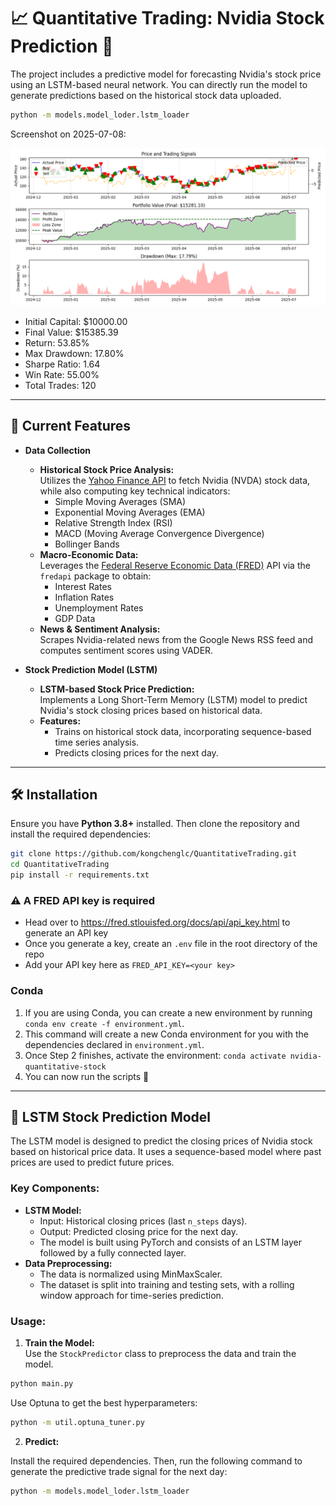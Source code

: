 # 📈 Quantitative Trading: Nvidia Stock Prediction 🚀

The project includes a predictive model for forecasting Nvidia's stock price using an LSTM-based neural network. You can directly run the model to generate predictions based on the historical stock data uploaded.

```bash
python -m models.model_loder.lstm_loader
```

Screenshot on 2025-07-08:

![](./imgs/prediction.png)


- Initial Capital: $10000.00
- Final Value: $15385.39
- Return: 53.85%
- Max Drawdown: 17.80%
- Sharpe Ratio: 1.64
- Win Rate: 55.00%
- Total Trades: 120

---

## 📌 Current Features

- **Data Collection**

  - **Historical Stock Price Analysis:**  
    Utilizes the [Yahoo Finance API](https://finance.yahoo.com/) to fetch Nvidia (NVDA) stock data, while also computing key technical indicators:
    - Simple Moving Averages (SMA)
    - Exponential Moving Averages (EMA)
    - Relative Strength Index (RSI)
    - MACD (Moving Average Convergence Divergence)
    - Bollinger Bands
  - **Macro-Economic Data:**  
    Leverages the [Federal Reserve Economic Data (FRED)](https://fred.stlouisfed.org/) API via the `fredapi` package to obtain:
    - Interest Rates
    - Inflation Rates
    - Unemployment Rates
    - GDP Data
  - **News & Sentiment Analysis:**  
    Scrapes Nvidia-related news from the Google News RSS feed and computes sentiment scores using VADER.

- **Stock Prediction Model (LSTM)**

  - **LSTM-based Stock Price Prediction:**  
    Implements a Long Short-Term Memory (LSTM) model to predict Nvidia's stock closing prices based on historical data.
  - **Features:**
    - Trains on historical stock data, incorporating sequence-based time series analysis.
    - Predicts closing prices for the next day.

---

## 🛠 Installation

Ensure you have **Python 3.8+** installed. Then clone the repository and install the required dependencies:

```bash
git clone https://github.com/kongchenglc/QuantitativeTrading.git
cd QuantitativeTrading
pip install -r requirements.txt
```

### ⚠️ A FRED API key is required

- Head over to https://fred.stlouisfed.org/docs/api/api_key.html to generate an API key
- Once you generate a key, create an `.env` file in the root directory of the repo
- Add your API key here as `FRED_API_KEY=<your key>`

### Conda

1. If you are using Conda, you can create a new environment by running `conda env create -f environment.yml`.
2. This command will create a new Conda environment for you with the dependencies declared in `environment.yml`.
3. Once Step 2 finishes, activate the environment: `conda activate nvidia-quantitative-stock`
4. You can now run the scripts 🎉

---

## 🧠 LSTM Stock Prediction Model

The LSTM model is designed to predict the closing prices of Nvidia stock based on historical price data. It uses a sequence-based model where past prices are used to predict future prices.

### Key Components:

- **LSTM Model:**
  - Input: Historical closing prices (last `n_steps` days).
  - Output: Predicted closing price for the next day.
  - The model is built using PyTorch and consists of an LSTM layer followed by a fully connected layer.
- **Data Preprocessing:**
  - The data is normalized using MinMaxScaler.
  - The dataset is split into training and testing sets, with a rolling window approach for time-series prediction.

### Usage:

1. **Train the Model:**  
Use the `StockPredictor` class to preprocess the data and train the model.

```bash
python main.py
```

Use Optuna to get the best hyperparameters:

```bash
python -m util.optuna_tuner.py
```

2. **Predict:**  

Install the required dependencies. Then, run the following command to generate the predictive trade signal for the next day:

```bash
python -m models.model_loder.lstm_loader
```